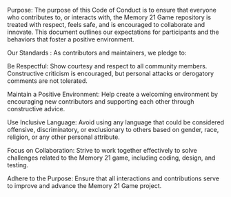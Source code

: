 Purpose:
The purpose of this Code of Conduct is to ensure that everyone who contributes to, or interacts with, the Memory 21 Game repository is treated with respect, feels safe, and is encouraged to collaborate and innovate. This document outlines our expectations for participants and the behaviors that foster a positive environment.

Our Standards :
As contributors and maintainers, we pledge to:

Be Respectful: Show courtesy and respect to all community members. Constructive criticism is encouraged, but personal attacks or derogatory comments are not tolerated.

Maintain a Positive Environment: Help create a welcoming environment by encouraging new contributors and supporting each other through constructive advice.

Use Inclusive Language: Avoid using any language that could be considered offensive, discriminatory, or exclusionary to others based on gender, race, religion, or any other personal attribute.

Focus on Collaboration: Strive to work together effectively to solve challenges related to the Memory 21 game, including coding, design, and testing.

Adhere to the Purpose: Ensure that all interactions and contributions serve to improve and advance the Memory 21 Game project.
